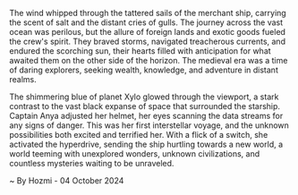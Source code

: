 
The wind whipped through the tattered sails of the merchant ship, carrying the scent of salt and the distant cries of gulls. The journey across the vast ocean was perilous, but the allure of foreign lands and exotic goods fueled the crew's spirit. They braved storms, navigated treacherous currents, and endured the scorching sun, their hearts filled with anticipation for what awaited them on the other side of the horizon. The medieval era was a time of daring explorers, seeking wealth, knowledge, and adventure in distant realms.

The shimmering blue of planet Xylo glowed through the viewport, a stark contrast to the vast black expanse of space that surrounded the starship. Captain Anya adjusted her helmet, her eyes scanning the data streams for any signs of danger. This was her first interstellar voyage, and the unknown possibilities both excited and terrified her. With a flick of a switch, she activated the hyperdrive, sending the ship hurtling towards a new world, a world teeming with unexplored wonders, unknown civilizations, and countless mysteries waiting to be unraveled. 

~ By Hozmi - 04 October 2024
